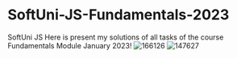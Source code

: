 # SoftUni-JS-Fundamentals-2023
SoftUni JS
Here is present my solutions of all tasks of the course Fundamentals Module January 2023!
![166126](https://github.com/DafyYasenova/SoftUni-JS-Fundamentals-2023/assets/130154885/2d06d2a4-bf5c-41af-ac27-f4fc2bbda504)
![147627](https://github.com/DafyYasenova/SoftUni-JS-Fundamentals-2023/assets/130154885/6fec86c1-b013-49f7-88ab-0a13672f3546)
